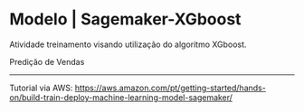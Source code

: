 # Modelo | Sagemaker-XGboost

Atividade treinamento visando utilização do algoritmo XGboost.

Predição de Vendas

---

Tutorial via AWS: https://aws.amazon.com/pt/getting-started/hands-on/build-train-deploy-machine-learning-model-sagemaker/

